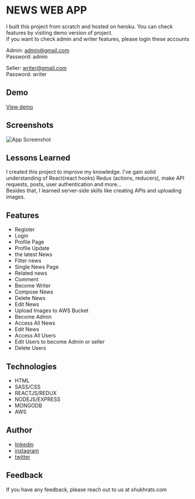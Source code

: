 
# NEWS WEB APP

I built this project from scratch and hosted on heroku. You can check features by visiting demo version of project.   
If you want to check admin and writer features, please login these accounts

Admin: admin@gmail.com    
Password: admin 

Seller: writer@gmail.com  
Password: writer


## Demo

[View demo](https://shukhrat-blog-app.herokuapp.com/)

  
## Screenshots

![App Screenshot](https://www.shukhrats.com/images/projects/large/blog-app.png)

  
## Lessons Learned

I created this project to improve my knowledge. I've gain solid understanding of React(react hooks) Redux (actions, reducers), make API requests, posts, user authentication and more...   
Besides that, I learned server-side skills like creating APIs and uploading images.

  
## Features

- Register
- Login
- Profile Page
- Profile Update
- the latest News
- Filter news
- Single News Page
- Related news
- Comment
- Become Writer
- Compose News
- Delete News
- Edit News
- Upload Images to AWS Bucket
- Become Admin
- Access All News
- Edit News
- Access All Users
- Edit Users to become Admin or seller
- Delete Users
  
## Technologies

- HTML
- SASS/CSS
- REACTJS/REDUX
- NODEJS/EXPRESS
- MONGODB
- AWS

  
## Author

- [linkedin](https://www.linkedin.com/in/shukhrat-mamadaliev-b5423019a/)
- [instagram](https://www.instagram.com/shukhrat3626/)
- [twitter](https://twitter.com/Shukhrat0969)

  
## Feedback

If you have any feedback, please reach out to us at shukhrats.com

  
